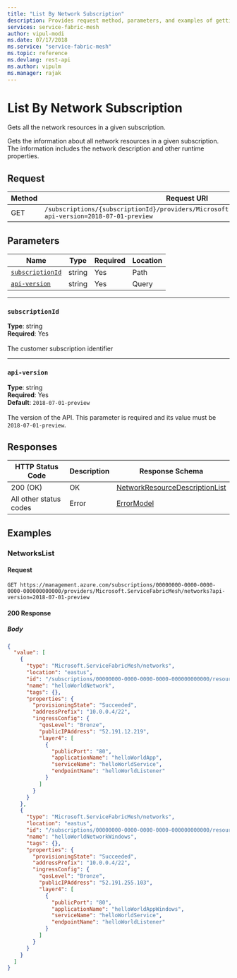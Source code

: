 ```yaml
---
title: "List By Network Subscription"
description: Provides request method, parameters, and examples of getting the network resources in a subscription.
services: service-fabric-mesh
author: vipul-modi
ms.date: 07/17/2018
ms.service: "service-fabric-mesh"
ms.topic: reference
ms.devlang: rest-api
ms.author: vipulm
ms.manager: rajak
---
```

# List By Network Subscription
Gets all the network resources in a given subscription.

Gets the information about all network resources in a given subscription. The information includes the network description and other runtime properties.

## Request
| Method | Request URI |
| ------ | ----------- |
| GET | `/subscriptions/{subscriptionId}/providers/Microsoft.ServiceFabricMesh/networks?api-version=2018-07-01-preview` |


## Parameters
| Name | Type | Required | Location |
| --- | --- | --- | --- |
| [`subscriptionId`](#subscriptionid) | string | Yes | Path |
| [`api-version`](#api-version) | string | Yes | Query |

____
### `subscriptionId`
__Type__: string <br/>
__Required__: Yes<br/>
<br/>
The customer subscription identifier

____
### `api-version`
__Type__: string <br/>
__Required__: Yes<br/>
__Default__: `2018-07-01-preview` <br/>
<br/>
The version of the API. This parameter is required and its value must be `2018-07-01-preview`.

## Responses

| HTTP Status Code | Description | Response Schema |
| --- | --- | --- |
| 200 (OK) | OK<br/> | [NetworkResourceDescriptionList](sfmeshrp-model-networkresourcedescriptionlist.md) |
| All other status codes | Error<br/> | [ErrorModel](sfmeshrp-model-errormodel.md) |

## Examples

### NetworksList

#### Request
```
GET https://management.azure.com/subscriptions/00000000-0000-0000-0000-000000000000/providers/Microsoft.ServiceFabricMesh/networks?api-version=2018-07-01-preview
```

#### 200 Response
##### Body
```json
{
  "value": [
    {
      "type": "Microsoft.ServiceFabricMesh/networks",
      "location": "eastus",
      "id": "/subscriptions/00000000-0000-0000-0000-000000000000/resourcegroups/{resourceGroup}/providers/Microsoft.ServiceFabricMesh/networks/helloWorldNetwork",
      "name": "helloWorldNetwork",
      "tags": {},
      "properties": {
        "provisioningState": "Succeeded",
        "addressPrefix": "10.0.0.4/22",
        "ingressConfig": {
          "qosLevel": "Bronze",
          "publicIPAddress": "52.191.12.219",
          "layer4": [
            {
              "publicPort": "80",
              "applicationName": "helloWorldApp",
              "serviceName": "helloWorldService",
              "endpointName": "helloWorldListener"
            }
          ]
        }
      }
    },
    {
      "type": "Microsoft.ServiceFabricMesh/networks",
      "location": "eastus",
      "id": "/subscriptions/00000000-0000-0000-0000-000000000000/resourcegroups/{resourceGroup}/providers/Microsoft.ServiceFabricMesh/networks/helloWorldNetworkWindows",
      "name": "helloWorldNetworkWindows",
      "tags": {},
      "properties": {
        "provisioningState": "Succeeded",
        "addressPrefix": "10.0.0.4/22",
        "ingressConfig": {
          "qosLevel": "Bronze",
          "publicIPAddress": "52.191.255.103",
          "layer4": [
            {
              "publicPort": "80",
              "applicationName": "helloWorldAppWindows",
              "serviceName": "helloWorldService",
              "endpointName": "helloWorldListener"
            }
          ]
        }
      }
    }
  ]
}
```


